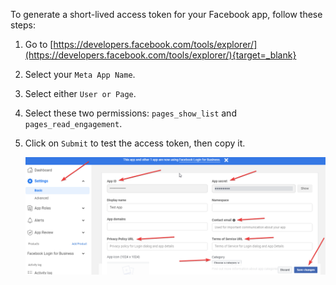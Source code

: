 
To generate a short-lived access token for your Facebook app, follow these steps:

1. Go to [https://developers.facebook.com/tools/explorer/](https://developers.facebook.com/tools/explorer/){target=_blank}
2. Select your `Meta App Name`.
3. Select either `User or Page`.
4. Select these two permissions: `pages_show_list` and `pages_read_engagement`.
5. Click on `Submit` to test the access token, then copy it.

    ![Get Token](/img/woost-5.png)

<br>
